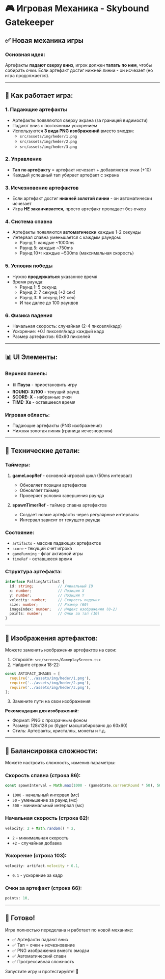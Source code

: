 # 🎮 Игровая Механика - Skybound Gatekeeper

## ✅ Новая механика игры

### Основная идея:
Артефакты **падают сверху вниз**, игрок должен **тапать по ним**, чтобы собирать очки. Если артефакт достиг нижней линии - он исчезает (но игра продолжается).

---

## 🎯 Как работает игра:

### 1. **Падающие артефакты**
- Артефакты появляются сверху экрана (за границей видимости)
- Падают вниз с постоянным ускорением
- Используются **3 вида PNG изображений** вместо эмодзи:
  - `src/assets/img/heder/1.png`
  - `src/assets/img/heder/2.png`
  - `src/assets/img/heder/3.png`

### 2. **Управление**
- **Тап по артефакту** = артефакт исчезает + добавляются очки (+10)
- Каждый успешный тап убирает артефакт с экрана

### 3. **Исчезновение артефактов**
- Если артефакт достиг **нижней золотой линии** - он автоматически исчезает
- Игра **НЕ заканчивается**, просто артефакт пропадает без очков

### 4. **Система спавна**
- Артефакты появляются **автоматически** каждые 1-2 секунды
- Интервал спавна уменьшается с каждым раундом:
  - Раунд 1: каждые ~1000ms
  - Раунд 5: каждые ~750ms
  - Раунд 10+: каждые ~500ms (максимальная скорость)

### 5. **Условия победы**
- Нужно **продержаться** указанное время
- Время раунда:
  - Раунд 1: 5 секунд
  - Раунд 2: 7 секунд (+2 сек)
  - Раунд 3: 9 секунд (+2 сек)
  - И так далее до 100 раундов

### 6. **Физика падения**
- Начальная скорость: случайная (2-4 пикселя/кадр)
- Ускорение: +0.1 пикселя/кадр каждый кадр
- Размер артефактов: 60x60 пикселей

---

## 📊 UI Элементы:

### Верхняя панель:
- **⏸️ Пауза** - приостановить игру
- **ROUND: X/100** - текущий раунд
- **SCORE: X** - набранные очки
- **TIME: Xs** - оставшееся время

### Игровая область:
- Падающие артефакты (PNG изображения)
- Нижняя золотая линия (граница исчезновения)

---

## 🔧 Технические детали:

### Таймеры:
1. **gameLoopRef** - основной игровой цикл (50ms интервал)
   - Обновляет позиции артефактов
   - Обновляет таймер
   - Проверяет условия завершения раунда

2. **spawnTimerRef** - таймер спавна артефактов
   - Создает новые артефакты через регулярные интервалы
   - Интервал зависит от текущего раунда

### Состояние:
- `artifacts` - массив падающих артефактов
- `score` - текущий счет игрока
- `gameRunning` - флаг активной игры
- `timeRef` - оставшееся время

### Структура артефакта:
```typescript
interface FallingArtifact {
  id: string;           // Уникальный ID
  x: number;            // Позиция X
  y: number;            // Позиция Y
  velocity: number;     // Скорость падения
  size: number;         // Размер (60)
  imageIndex: number;   // Индекс изображения (0-2)
  points: number;       // Очки за тап (10)
}
```

---

## 🎨 Изображения артефактов:

Можете заменить изображения артефактов на свои:

1. Откройте: `src/screens/GameplayScreen.tsx`
2. Найдите строки 18-22:
```typescript
const ARTIFACT_IMAGES = [
  require('../assets/img/heder/1.png'),
  require('../assets/img/heder/2.png'),
  require('../assets/img/heder/3.png'),
];
```
3. Замените пути на свои изображения

**Рекомендации для изображений:**
- Формат: PNG с прозрачным фоном
- Размер: 128x128 px (будет масштабировано до 60x60)
- Стиль: Артефакты, кристаллы, монеты и т.д.

---

## 🚀 Балансировка сложности:

Можете настроить сложность, изменив параметры:

### Скорость спавна (строка 86):
```typescript
const spawnInterval = Math.max(1000 - (gameState.currentRound * 50), 500);
```
- `1000` - начальный интервал (мс)
- `50` - уменьшение за раунд (мс)
- `500` - минимальный интервал (мс)

### Начальная скорость (строка 62):
```typescript
velocity: 2 + Math.random() * 2,
```
- `2` - минимальная скорость
- `+2` - случайная добавка

### Ускорение (строка 103):
```typescript
velocity: artifact.velocity + 0.1,
```
- `0.1` - ускорение за кадр

### Очки за артефакт (строка 66):
```typescript
points: 10,
```

---

## 🎯 Готово!

Игра полностью переделана и работает по новой механике:
- ✅ Артефакты падают вниз
- ✅ Тап = очки + исчезновение
- ✅ PNG изображения вместо эмодзи
- ✅ Автоматический спавн
- ✅ Прогрессивная сложность

Запустите игру и протестируйте! 🚀

